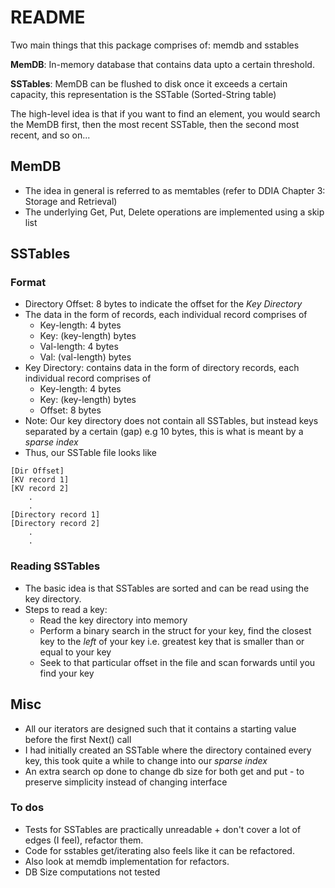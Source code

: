# README

Two main things that this package comprises of: memdb and sstables

**MemDB**: In-memory database that contains data upto a certain threshold.

**SSTables**: MemDB can be flushed to disk once it exceeds a certain capacity, this representation is the SSTable (Sorted-String table)

The high-level idea is that if you want to find an element, you would search the MemDB first, then the most recent SSTable, then the second most recent, and so on...

## MemDB

- The idea in general is referred to as memtables (refer to DDIA Chapter 3: Storage and Retrieval)
- The underlying Get, Put, Delete operations are implemented using a skip list

## SSTables

### Format

- Directory Offset: 8 bytes to indicate the offset for the _Key Directory_
- The data in the form of records, each individual record comprises of
    - Key-length: 4 bytes
    - Key: (key-length) bytes 
    - Val-length: 4 bytes 
    - Val: (val-length) bytes
- Key Directory: contains data in the form of directory records, each individual record comprises of
    - Key-length: 4 bytes
    - Key: (key-length) bytes
    - Offset: 8 bytes
- Note: Our key directory does not contain all SSTables, but instead keys separated by a certain (gap) e.g 10 bytes, this is what is meant by a _sparse index_
- Thus, our SSTable file looks like
```
[Dir Offset]
[KV record 1]
[KV record 2]
    .
    . 
[Directory record 1]
[Directory record 2]
    .
    .
```

### Reading SSTables
- The basic idea is that SSTables are sorted and can be read using the key directory.
- Steps to read a key: 
    - Read the key directory into memory
    - Perform a binary search in the struct for your key, find the closest key to the _left_ of your key i.e. greatest key that is smaller than or equal to your key
    - Seek to that particular offset in the file and scan forwards until you find your key


## Misc
- All our iterators are designed such that it contains a starting value before the first Next() call
- I had initially created an SSTable where the directory contained every key, this took quite a while to change into our _sparse index_
- An extra search op done to change db size for both get and put - to preserve simplicity instead of changing interface

### To dos
- Tests for SSTables are practically unreadable + don't cover a lot of edges (I feel), refactor them.
- Code for sstables get/iterating also feels like it can be refactored.
- Also look at memdb implementation for refactors.
- DB Size computations not tested